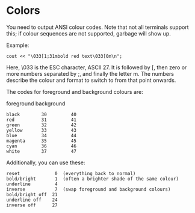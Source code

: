 # Colors

You need to output ANSI colour codes. Note that not all terminals support this; if colour sequences are not supported, garbage will show up.

Example:

    cout << "\033[1;31mbold red text\033[0m\n";
Here, \033 is the ESC character, ASCII 27. It is followed by [, then zero or more numbers separated by ;, and finally the letter m. The numbers describe the colour and format to switch to from that point onwards.

The codes for foreground and background colours are:

foreground background

    black        30         40
    red          31         41
    green        32         42
    yellow       33         43
    blue         34         44
    magenta      35         45
    cyan         36         46
    white        37         47
Additionally, you can use these:

    reset             0  (everything back to normal)
    bold/bright       1  (often a brighter shade of the same colour)
    underline         4
    inverse           7  (swap foreground and background colours)
    bold/bright off  21
    underline off    24
    inverse off      27
